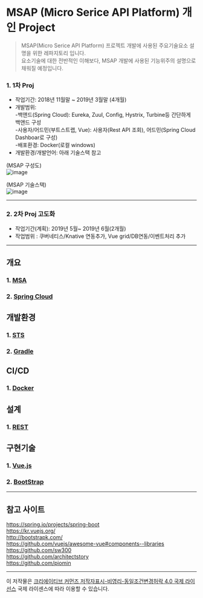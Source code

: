 # MSAP (Micro Serice API Platform) 개인 Project

> MSAP(Micro Serice API Platform) 프로젝트 개발에 사용된 주요기술요소 설명을 위한 레파지토리 입니다.  
> 요소기술에 대한 전반적인 이해보다, MSAP 개발에 사용된 기능위주의 설명으로 채워질 예정입니다.  
  
### 1. 1차 Proj  
 * 작업기간: 2018년 11월말 ~ 2019년 3월말 (4개월)  
 * 개발범위:   
   -백앤드(Spring Cloud): Eureka, Zuul, Config, Hystrix, Turbine등 간단하게 백앤드 구성  
   -사용자/어드민(부트스트랩, Vue): 사용자(Rest API 조회), 어드민(Spring Cloud Dashboar로 구성)   
   -배포환경: Docker(로컬 windows)  
 * 개발환경/개발언어: 아래 기술스택 참고  

(MSAP 구성도)  
![image](https://user-images.githubusercontent.com/45334819/54955639-33d59b80-4f91-11e9-9d63-db9609926fac.png)

(MSAP 기술스택)  
![image](https://user-images.githubusercontent.com/45334819/56145667-add0d180-5fdf-11e9-9bde-02316c7ca5ef.png)

<hr>

### 2. 2차 Proj 고도화  
 * 작업기간(계획): 2019년 5월~ 2019년 6월(2개월)  
 * 작업범위 : 쿠버네티스/Knative 연동추가, Vue grid/DB연동/이벤트처리 추가  

<hr />

## 개요

### 1. [MSA](https://github.com/jukyellow/msapdoc/blob/master/1_%EA%B0%9C%EC%9A%941_MSA.md "MSA")
### 2. [Spring Cloud](https://github.com/jukyellow/Msap-Tech-Doc/blob/master/1_%EA%B0%9C%EC%9A%942_%EC%8A%A4%ED%94%84%EB%A7%81%ED%81%B4%EB%9D%BC%EC%9A%B0%EB%93%9C.md "Spring Cloud")

## 개발환경

### 1. [STS](https://github.com/jukyellow/Msap-Tech-Doc/blob/master/2_%EA%B0%9C%EB%B0%9C%ED%99%98%EA%B2%BD1_STS.md "STS")
### 2. [Gradle](https://github.com/jukyellow/Msap-Tech-Doc/blob/master/2_%EA%B0%9C%EB%B0%9C%ED%99%98%EA%B2%BD2_Gradle.md "Gradle")

## CI/CD

### 1. [Docker](https://github.com/jukyellow/Msap-Tech-Doc/blob/master/3_CICD1_%EB%8F%84%EC%BB%A4.md "Docker")

## 설계

### 1. [REST](https://github.com/jukyellow/Msap-Tech-Doc/blob/master/4_%EC%84%A4%EA%B3%84_REST.md "REST")

## 구현기술

### 1. [Vue.js](https://github.com/jukyellow/Msap-Tech-Doc/blob/master/5_%EA%B5%AC%ED%98%842_UI1_Vue.js.md "Vue.js")
### 2. [BootStrap](https://github.com/jukyellow/Msap-Tech-Doc/blob/master/5_%EA%B5%AC%ED%98%842_UI2_%EB%B6%80%ED%8A%B8%EC%8A%A4%ED%8A%B8%EB%9E%A9.md "BootStrap")


<hr />

## 참고 사이트

https://spring.io/projects/spring-boot  
https://kr.vuejs.org/  
http://bootstrapk.com/  
https://github.com/vuejs/awesome-vue#components--libraries  
https://github.com/sw300  
https://github.com/architectstory  
https://github.com/piomin  

<hr />

이 저작물은 [크리에이티브 커먼즈 저작자표시-비영리-동일조건변경허락 4.0 국제 라이선스](https://creativecommons.org/licenses/by-nc-sa/4.0/deed.ko/ "링크 제목 ") 국제 라이센스에 따라 이용할 수 있습니다.
